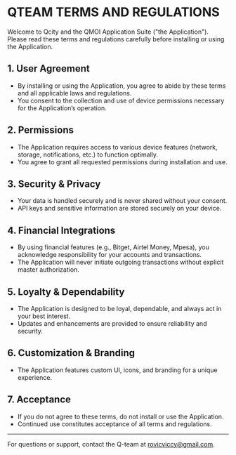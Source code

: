 # QTEAM TERMS AND REGULATIONS

Welcome to Qcity and the QMOI Application Suite ("the Application"). Please read these terms and regulations carefully before installing or using the Application.

## 1. User Agreement

- By installing or using the Application, you agree to abide by these terms and all applicable laws and regulations.
- You consent to the collection and use of device permissions necessary for the Application’s operation.

## 2. Permissions

- The Application requires access to various device features (network, storage, notifications, etc.) to function optimally.
- You agree to grant all requested permissions during installation and use.

## 3. Security & Privacy

- Your data is handled securely and is never shared without your consent.
- API keys and sensitive information are stored securely on your device.

## 4. Financial Integrations

- By using financial features (e.g., Bitget, Airtel Money, Mpesa), you acknowledge responsibility for your accounts and transactions.
- The Application will never initiate outgoing transactions without explicit master authorization.

## 5. Loyalty & Dependability

- The Application is designed to be loyal, dependable, and always act in your best interest.
- Updates and enhancements are provided to ensure reliability and security.

## 6. Customization & Branding

- The Application features custom UI, icons, and branding for a unique experience.

## 7. Acceptance

- If you do not agree to these terms, do not install or use the Application.
- Continued use constitutes acceptance of all terms and regulations.

---

For questions or support, contact the Q-team at rovicviccy@gmail.com.
